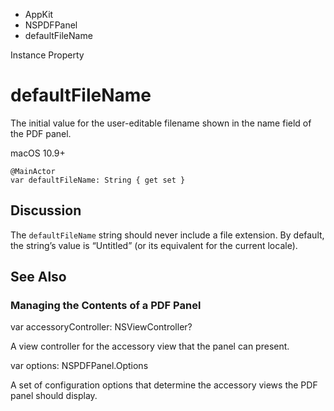 

- AppKit
- NSPDFPanel
-  defaultFileName 

Instance Property

# defaultFileName

The initial value for the user-editable filename shown in the name field of the PDF panel.

macOS 10.9+

``` source
@MainActor
var defaultFileName: String { get set }
```

## Discussion

The `defaultFileName` string should never include a file extension. By default, the string’s value is “Untitled” (or its equivalent for the current locale).

## See Also

### Managing the Contents of a PDF Panel

var accessoryController: NSViewController?

A view controller for the accessory view that the panel can present.

var options: NSPDFPanel.Options

A set of configuration options that determine the accessory views the PDF panel should display.

